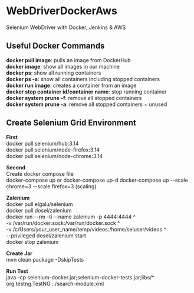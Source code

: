 # WebDriverDockerAws
Selenium WebDriver with Docker, Jenkins &amp; AWS

## Useful Docker Commands
**docker pull image**: pulls an image from DockerHub  
**docker image**: show all images in our machine  
**docker ps**: show all running containers  
**docker ps -a**: show all containers including stopped containers  
**docker run image**: creates a container from an image  
**docker stop container id/container name**: stop running container  
**docker system prune -f**: remove all stopped containers  
**docker system prune -a**: remove all stopped containers + unused  

## Create Selenium Grid Environment

**First**  
docker pull selenium/hub:3.14  
docker pull selenium/node-firefox:3.14  
docker pull selenium/node-chrome:3.14  

**Second**   
Create docker compose file  
docker-compose up or docker-compose up-d
docker-compose up --scale chrome=3 --scale firefox=3 (scaling)  

**Zalenium**  
docker pull elgalu/selenium  
docker pull dosel/zalenium  
 docker run --rm -ti --name zalenium -p 4444:4444 ^  
      -v /var/run/docker.sock:/var/run/docker.sock ^  
      -v /c/Users/your_user_name/temp/videos:/home/seluser/videos ^  
      --privileged dosel/zalenium start     
docker stop zalenium

**Create Jar**  
mvn clean package -DskipTests  

**Run Test**  
java -cp selenium-docker.jar;selenium-docker-tests.jar;libs/* org.testng.TestNG ../search-module.xml  
